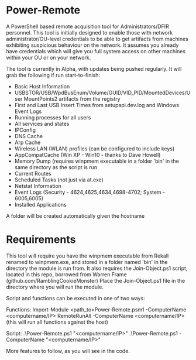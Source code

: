 # Power-Remote
A PowerShell based remote acquisition tool for Administrators/DFIR personnel.
This tool is initially designed to enable those with network administrator/OU-level credentials to be able to get artifacts from machines exhibiting suspicious behaviour on the network.
It assumes you already have credentials which will give you full system access on other machines within your OU or on your network.

The tool is currently in Alpha, with updates being pushed regularly.
It will grab the following if run start-to-finish:

- Basic Host Information
- USBSTOR/USB/WpdBusEnum/Volume/GUID/VID_PID/MountedDevices/User MountPoints2 artifacts from the registry
- First and Last USB Insert Times from setupapi.dev.log and Windows Event Logs
- Running processes for all users
- All services and states
- IPConfig
- DNS Cache
- Arp Cache
- Wireless LAN (WLAN) profiles (can be configured to include keys)
- AppCompatCache (Win XP - Win10 - thanks to Dave Howell)
- Memory Dump (requires winpmem executable in a folder 'bin' in the same directory as the script is run
- Current Routes
- Scheduled Tasks (not just via at.exe)
- Netstat Information
- Event Logs (Security - 4624,4625,4634,4698-4702; System - 6005,6005)
- Installed Applications

A folder will be created automatically given the hostname 
# Requirements
This tool will require you have the winpmem executable from Rekall renamed to winpmem.exe, and stored in a folder named 'bin' in the directory the module is run from.
It also requires the Join-Object.ps1 script, located in this repo, borrowed from Warren Frame (github.com/RamblingCookieMonster)
Place the Join-Object.ps1 file in the directory where you will run the module.

Script and functions can be executed in one of two ways:

Functions:
Import-Module <path_to>Power-Remote.psm1
<function> -ComputerName <computername/IP>
RemoteRunAll -ComputerName <computername/IP> (this will run all functions against the host)
  
Script:
.\Power-Remote.ps1 "<computername/IP>"
.\Power-Remote.ps1 -ComputerName "<computername/IP>"

More features to follow, as you will see in the code.
